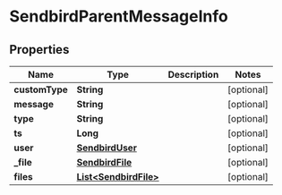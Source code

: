 

# SendbirdParentMessageInfo


## Properties

| Name | Type | Description | Notes |
|------------ | ------------- | ------------- | -------------|
|**customType** | **String** |  |  [optional] |
|**message** | **String** |  |  [optional] |
|**type** | **String** |  |  [optional] |
|**ts** | **Long** |  |  [optional] |
|**user** | [**SendbirdUser**](SendbirdUser.md) |  |  [optional] |
|**_file** | [**SendbirdFile**](SendbirdFile.md) |  |  [optional] |
|**files** | [**List&lt;SendbirdFile&gt;**](SendbirdFile.md) |  |  [optional] |



